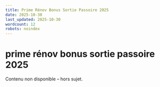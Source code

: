 ```yaml
---
title: Prime Rénov Bonus Sortie Passoire 2025
date: 2025-10-30
last_updated: 2025-10-30
wordcount: 12
robots: noindex
---
```


# prime rénov bonus sortie passoire 2025

Contenu non disponible – hors sujet.